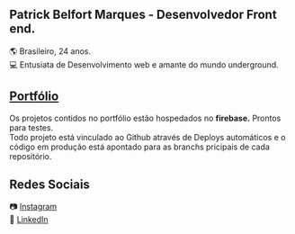 ## Patrick Belfort Marques - Desenvolvedor Front end.

:earth_americas: Brasileiro, 24 anos. <br/>
💻 Entusiata de Desenvolvimento web e amante do mundo underground. <br/>

## [Portfólio](https://patrick-b-marques.web.app/)

Os projetos contidos no portfólio estão hospedados no <strong>firebase.</strong> Prontos para testes.<br/>
Todo projeto está vinculado ao Github através de Deploys automáticos e o código em produção está apontado para as branchs pricipais de cada repositório.

## Redes Sociais

📷 [Instagram](https://www.instagram.com/sagazvlr/)<br/>
🔗 [LinkedIn](https://www.linkedin.com/in/patrick-belfort-91253b200/)
